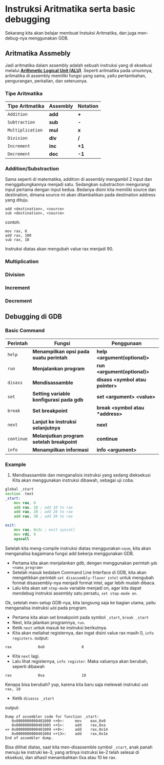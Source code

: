 # Instruksi Aritmatika serta basic debugging

Sekarang kita akan belajar membuat Instuksi Aritmatika, dan juga men-debug-nya menggunakan GDB.

## Aritmatika Assmebly
Jadi aritmatika dalam assembly adalah sebuah instruksi yang di eksekusi melalui [**Arithmetic Logical Unit (ALU)**](https://en.wikipedia.org/wiki/Arithmetic_logic_unit). Seperti aritmatika pada umumnya, aritmatika di assembly memiliki fungsi yang sama, yaitu pertambahan, pengurangan, perkalian, dan seterusnya.

### Tipe Aritmatika
| Tipe Aritmatika | Assembly | Notation |
| --------------- | -------- |----------|
| `Addition`      | **add**  | **+**    |
| `Subtraction`   | **sub**  | **-**    |
| `Multiplication`| **mul**  | **x**    |
| `Division`      | **div**  | **/**    |
| `Increment`     | **inc**  | **+1**   |
| `Decrement`     | **dec**  | **-1**   |

### Addition/Substraction
Sama seperti di matematika, addition di assembly mengambil 2 input dan menggabungkannya menjadi satu. Sedangkan substraction mengurangi input pertama dengan input kedua. Bedanya disini kita memiliki source dan destination, dimana source ini akan ditambahkan pada destination address yang dituju.
```
add <destination>, <source>
sub <destination>, <source>
```
contoh:
```
mov rax, 0
add rax, 100
sub rax, 10
```
Instruksi diatas akan mengubah value rax menjadi 90.

### Multiplication
### Division
### Increment
### Decrement

## Debugging di GDB
### Basic Command
| Perintah        | Fungsi   | Penggunaan |
| --------------- | -------- | ---------- |
| `help`          | **Menampilkan opsi pada suatu perintah**| **help \<argument(optional)>** |
| `run`           | **Menjalankan program** | **run <argument(optional)>** |
| `disass`        | **Mendisassamble** | **disass \<symbol atau pointer>**|
| `set`           | **Setting variable konfigurasi pada gdb**| **set \<argument>  \<value>** |
| `break`         | **Set breakpoint**| **break \<symbol atau \*address>** |
| `next`          | **Lanjut ke instruksi selanjutnya**| **next** |
| `continue`      | **Melanjutkan program setelah breakpoint** | **continue**|
| `info`          | **Menampilkan informasi**| **info \<argument>** |

### Example
1. Mendisassamble dan menganalisis instruksi yang sedang dieksekusi
Kita akan menggunakan instruksi dibawah, sebagai uji coba.
```asm
global _start
section .text
_start:
    mov rax, 0
    add rax, 10 ; add 10 to rax
    add rax, 20 ; add 20 to rax
    add rax, 30 ; add 30 to rax

exit:
    mov rax, 0x3c ; exit syscall
    mov rdi, 0
    syscall
```
Setelah kita meng-compile instruksi diatas menggunakan `nasm`, kita akan menganalisa bagaimana fungsi add bekerja menggunakan GDB.

- Pertama kita akan menjalankan gdb, dengan menggunakan perintah `gdb <nama_program>`
- Setelah masuk kedalam Command Line Interface di GDB, kita akan mengetikkan perintah `set disassembly-flavor intel` untuk mengubah format disassembly-nya menjadi format intel, agar lebih mudah dibaca.
- Lalu kita akan set `step-mode` variable menjadi on, agar kita dapat mendebug instruksi assembly satu persatu, `set step-mode on`.

Ok, setelah men-setup GDB-nya, kita langsung saja ke bagian utama, yaitu menganalisa instruksi `add` pada program.
- Pertama kita akan set breakpoint pada symbol `_start`, `break _start`
- Next, kita jalankan programnya, `run`.
- Ketik `next` untuk masuk ke instruksi berikutnya.
- Kita akan meliahat registernya, dan ingat disini value rax masih 0, `info registers`.
output:
```
rax            0x0                 0
```
- Kita `next` lagi.
- Lalu lihat registernya, `info register`. Maka valuenya akan berubah, seperti dibawah
```
rax            0xa                 10
```
Kenapa bisa berubah? yup, karena kita baru saja melewati instruksi `add rax, 10`

- Ketik `disasss _start`

output:
```
Dump of assembler code for function _start:
   0x0000000000401000 <+0>:     mov    eax,0x0
   0x0000000000401005 <+5>:     add    rax,0xa
=> 0x0000000000401009 <+9>:     add    rax,0x14
   0x000000000040100d <+13>:    add    rax,0x1e
End of assembler dump.
```
Bisa dilihat diatas, saat kita men-disassemble symbol `_start`, anak panah menuju ke instruki ke-3, yang artinya instruksi ke-2 telah selesai di eksekusi, dan alhasil menambahkan 0xa atau 10 ke rax.
